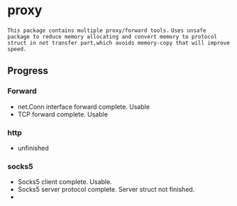 # proxy
`This package contains multiple proxy/forward tools.`
`Uses unsafe package to reduce memory allocating and convert memory to protocol struct in net transfer part,which avoids memory-copy that will improve speed.`

## Progress

### Forward

- net.Conn interface forward complete. Usable
- TCP forward complete. Usable

### http

- unfinished

### socks5

- Socks5 client complete. Usable.
- Socks5 server protocol complete. Server struct not finished.
- 
